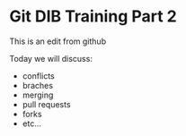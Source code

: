 # Git DIB Training Part 2

This is an edit from github

Today we will discuss:

- conflicts
- braches
- merging
- pull requests
- forks
- etc...
